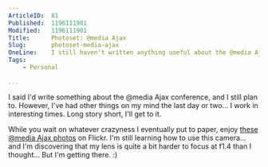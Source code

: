 ```yaml
---
ArticleID:  81
Published:  1196111901
Modified:   1196111901
Title:      Photoset: @media Ajax
Slug:       photoset-media-ajax
OneLine:    I still haven't written anything useful about the @media Ajax conference, but here are some lovely pictures.  Should be worth about 64,000 words, right?
Tags:       
    - Personal

...
```

I said I'd write something about the @media Ajax conference, and I still plan to.  However, I've had other things on my mind the last day or two...  I work in interesting times.  Long story short, I'll get to it.

While you wait on whatever crazyness I eventually put to paper, enjoy [these @media Ajax photos][flickr] on Flickr.  I'm still learning how to use this camera...  and I'm discovering that my lens is quite a bit harder to focus at f1.4 than I thought...  But I'm getting there.  :)

[flickr]: http://flickr.com/photos/mikewest/sets/72157603291874144/ "Mike West: @media Ajax photoset" 